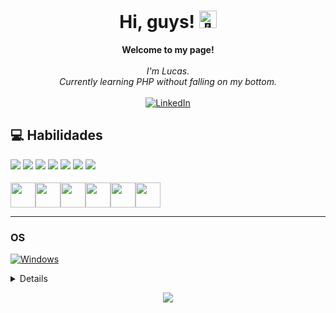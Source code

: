 <h1 align="center">Hi, guys! <img src="https://github.com/wervlad/wervlad/assets/24524555/766d336d-b87d-44ba-807c-c51de2bc6b4d" width="28px" alt="👋"></h1>

<p align="center">
    <b>Welcome to my page!</b><br><br>
    <i>
        I'm Lucas.<br>
        Currently learning PHP without falling on my bottom.<br>
    </i><br>
    <a href="https://www.linkedin.com/in/lucasDemori21">
        <img src="https://img.shields.io/badge/LinkedIn-blue?style=flat-square&logo=linkedin" alt="LinkedIn">
    </a>
</p>

##  💻 Habilidades
<p>
<img src="https://img.shields.io/badge/javascript-%23323330.svg?style=for-the-badge&logo=javascript&logoColor=%23F7DF1E" style="margin-bottom: 4px;" altura="30px">
<img src="https://img.shields.io/badge/html5-%23E34F26.svg?style=for-the-badge&logo=html5&logoColor=white" style="margin-bottom: 4px;" altura="30px">
<img src="https://img.shields.io/badge/css3-%231572B6.svg?style=for-the-badge&logo=css3&logoColor=white" style="margin-bottom: 4px;" altura="30px">
<img src="https://img.shields.io/badge/bootstrap-%23563D7C.svg?style=for-the-badge&logo=bootstrap&logoColor=white" style="margin-bottom: 4px;" altura="30px">
<img src="https://img.shields.io/badge/react-%2320232a.svg?style=for-the-badge&logo=react&logoColor=%2361DAFB" style="margin-bottom: 4px;" altura="30px">
<img src="https://img.shields.io/badge/node.js-6DA55F?style=for-the-badge&logo=node.js&logoColor=white" style="margin-bottom: 4px;" altura="30px">
<img src="https://img.shields.io/badge/git-%23F05033.svg?style=for-the-badge&logo=git&logoColor=white" style="margin-bottom: 4px;" altura="30px">
</p>

<p><img src="https://cdn.jsdelivr.net/gh/devicons/devicon/icons/html5/html5-original.svg" width="40" height="40"/><img src="https://cdn.jsdelivr.net/gh/devicons/devicon/icons/css3/css3-original-wordmark.svg" width="40" height="40" /><img src="https://cdn.jsdelivr.net/gh/devicons/devicon/icons/javascript/javascript-original.svg" width="40" height="40"/><img src="https://cdn.jsdelivr.net/gh/devicons/devicon/icons/react/react-original.svg" width="40" height="40"/><img src="https://cdn.jsdelivr.net/gh/devicons/devicon/icons/php/php-original.svg" width="40" height="40"/><img src="https://cdn.jsdelivr.net/gh/devicons/devicon/icons/java/java-original.svg" width="40" height="40"/>
</p>

<hr>

### OS
[![Windows](https://img.shields.io/badge/Windows-black?style=for-the-badge&logo=Windows)](https://github.com/lucasDemori21)

<details>
<p align="center">
  <a href="https://github.com/lucasDemori21">
    <img src="http://github-profile-summary-cards.vercel.app/api/cards/profile-details?username=lucasDemori21&theme=transparent" />
  </a>
  <a href="https://github.com/lucasDemori21">
    <img src="https://github-readme-streak-stats.herokuapp.com/?user=lucasDemori21&hide_border=true&card_width=338&theme=transparent" />
  </a>
  <a href="https://github.com/lucasDemori21">
    <img src="http://github-profile-summary-cards.vercel.app/api/cards/stats?username=lucasDemori21&theme=transparent" />
  </a>
  <a href="https://github.com/lucasDemori21">
    <img src="https://github-readme-stats.vercel.app/api/top-langs/?username=lucasDemori21&langs_count=10&exclude_repo=&hide=jupyter%20notebook,vim%20script,cmake,makefile,batchfile,emacs%20lisp,css,html&layout=default&card_width=699&hide_border=true&theme=transparent" />
  </a>
</p>
</details>

<p align="center">
  <a href="https://github.com/lucasDemori21">
    <img src="https://komarev.com/ghpvc/?username=lucasDemori21&color=blue&style=flat)" />
  </a>
</p>
<!--

- 🔭 I’m currently working on ...
- 🌱 I’m currently learning ...
- 👯 I’m looking to collaborate on ...
- 🤔 I’m looking for help with ...
- 💬 Ask me about ...
- 📫 How to reach me: ...
- 😄 Pronouns: ...
- ⚡ Fun fact: ...
-->
